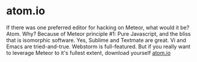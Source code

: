 atom.io
==================================

If there was one preferred editor for hacking on Meteor, what would it be?  Atom.  Why?  Because of Meteor principle #1: Pure Javascript, and the bliss that is isomorphic software.  Yes, Sublime and Textmate are great.  Vi and Emacs are tried-and-true.  Webstorm is full-featured.  But if you really want to leverage Meteor to it's fullest extent, download yourself [atom.io](https://atom.io/)




